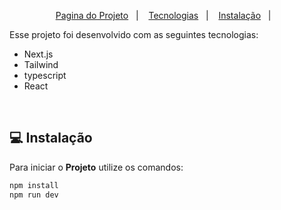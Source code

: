 <p align="center">
  <a href="https://system-chat-tau.vercel.app/">Pagina do Projeto</a>&nbsp;&nbsp;&nbsp;|&nbsp;&nbsp;&nbsp;
  <a href="#rocket-tecnologias">Tecnologias</a>&nbsp;&nbsp;&nbsp;|&nbsp;&nbsp;&nbsp;
  <a href="#-instalação">Instalação</a>&nbsp;&nbsp;&nbsp;|&nbsp;&nbsp;&nbsp;
</p>
Esse projeto foi desenvolvido com as seguintes tecnologias:

- Next.js
- Tailwind
- typescript
- React
<br>

## 💻 Instalação

Para iniciar o **Projeto** utilize os comandos:

```bash
npm install
npm run dev
```
